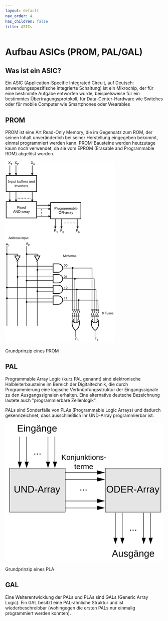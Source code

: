 ```yaml
---
layout: default
nav_order: 4
has_children: false
title: ASICs
---
```


# **Aufbau ASICs (PROM, PAL/GAL)**

## **Was ist ein ASIC?**

Ein ASIC (Application-Specific Integrated Circuit, auf Deutsch: anwendungsspezifische integrierte Schaltung) ist ein Mikrochip, der für eine bestimmte Aufgabe entworfen wurde, beispielsweise für ein bestimmtes Übertragungsprotokoll, für Data-Center-Hardware wie Switches oder für mobile Computer wie Smartphones oder Wearables

## **PROM**

PROM ist eine Art Read-Only Memory, die im Gegensatz zum ROM, der seinen Inhalt unveränderlich bei seiner Herstellung eingegeben bekommt, einmal programmiert werden kann. PROM-Bausteine werden heutzutage kaum noch verwendet, da sie vom EPROM (Erasable and Programmable ROM) abgelöst wurden.

![PROM](assets/prom.png)

Grundprinzip eines PROM

## **PAL**

Programmable Array Logic (kurz PAL genannt) sind elektronische Halbleiterbausteine im Bereich der Digitaltechnik, die durch Programmierung eine logische Verknüpfungsstruktur der Eingangssignale zu den Ausgangssignalen erhalten. Eine alternative deutsche Bezeichnung lautete auch "programmierbare Zellenlogik".

PALs sind Sonderfälle von PLAs (Programmable Logic Arrays) und dadurch gekennzeichnet, dass ausschließlich ihr UND-Array programmierbar ist.

![PLA](assets/pla.png)

Grundprinzip eines PLA

## **GAL**

Eine Weiterentwicklung der PALs und PLAs sind GALs (Generic Array Logic). Ein GAL besitzt eine PAL-ähnliche Struktur und ist wiederbeschreibbar (wohingegen die ersten PALs nur einmalig programmiert werden konnten).